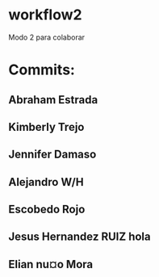 # workflow2
Modo  2 para colaborar

# Commits:

## Abraham Estrada

## Kimberly Trejo

## Jennifer Damaso

## Alejandro W/H

## Escobedo Rojo

## Jesus Hernandez RUIZ hola

## Elian nu¤o Mora
